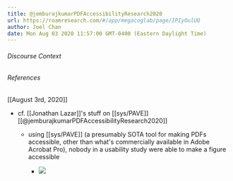 ```yaml
---
title: @jemburajkumarPDFAccessibilityResearch2020
url: https://roamresearch.com/#/app/megacoglab/page/IPIyOulUQ
author: Joel Chan
date: Mon Aug 03 2020 11:57:00 GMT-0400 (Eastern Daylight Time)
---
```




###### Discourse Context



###### References

[[August 3rd, 2020]]

- cf. [[Jonathan Lazar]]'s stuff on [[sys/PAVE]] [[@jemburajkumarPDFAccessibilityResearch2020]]

    - using [[sys/PAVE]] (a presumably SOTA tool for making PDFs accessible, other than what's commercially available in Adobe Acrobat Pro), nobody in a usability study were able to make a figure accessible

        - ![](https://firebasestorage.googleapis.com/v0/b/firescript-577a2.appspot.com/o/imgs%2Fapp%2Fmegacoglab%2FVM4ByPeZhH.png?alt=media&token=ee398d60-e1e2-4081-adea-be3dd902d733)
